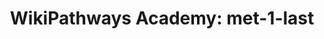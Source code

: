 ---
authors:
- Kherma63
description: Test Pathway
last-edited: 2022-02-01
organisms:
- Homo sapiens
redirect_from:
- /index.php/Pathway:WP5159
- /instance/WP5159
schema-jsonld:
- '@context': https://schema.org/
  '@id': https://wikipathways.github.io/pathways/WP5159.html
  '@type': Dataset
  creator:
    '@type': Organization
    name: WikiPathways
  description: Test Pathway
  keywords:
  - LSS
  - (S)-2,3-Epoxysqualene
  - HMGCR
  - SC5DL
  - Lathosterol
  - HMG-CoA
  - PMVK
  - farnesyl pyrophosphate
  - MSMO1
  - cholesterol
  - Lanosterin
  - NSDHL
  - Geranyl-PP
  - isopentenyl pyrophosphate
  - FDFT1
  - Acetyl-CoA
  - Mevalonic acid
  - Dimethylallyl pyrophosphate
  - DHCR7
  - MVD
  - IDI1
  - CYP51A1
  - HMGCS1
  - Mevalonic acid-5P
  - Squalene
  - 7-Dehydrocholesterol
  - SQLE
  - FDPS
  - MVK
  - Mevalonic acid 5-pyrophosphate
  license: CC0
  name: 'WikiPathways Academy: met-1-last'
seo: CreativeWork
title: 'WikiPathways Academy: met-1-last'
wpid: WP5159
---